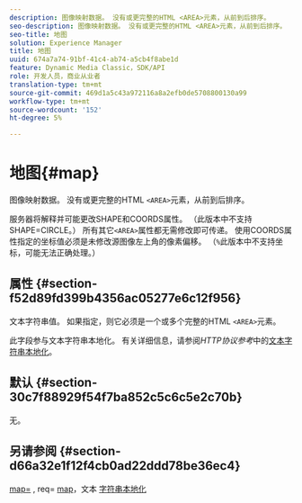 ```yaml
---
description: 图像映射数据。 没有或更完整的HTML <AREA>元素，从前到后排序。
seo-description: 图像映射数据。 没有或更完整的HTML <AREA>元素，从前到后排序。
seo-title: 地图
solution: Experience Manager
title: 地图
uuid: 674a7a74-91bf-41c4-ab74-a5cb4f8abe1d
feature: Dynamic Media Classic，SDK/API
role: 开发人员，商业从业者
translation-type: tm+mt
source-git-commit: 469d1a5c43a972116a8a2efb0de5708800130a99
workflow-type: tm+mt
source-wordcount: '152'
ht-degree: 5%

---
```



# 地图{#map}

图像映射数据。 没有或更完整的HTML `<AREA>`元素，从前到后排序。

服务器将解释并可能更改SHAPE和COORDS属性。 （此版本中不支持SHAPE=CIRCLE。） 所有其它`<AREA>`属性都无需修改即可传递。 使用COORDS属性指定的坐标值必须是未修改源图像左上角的像素偏移。 （`%`此版本中不支持坐标，可能无法正确处理。）

## 属性 {#section-f52d89fd399b4356ac05277e6c12f956}

文本字符串值。 如果指定，则它必须是一个或多个完整的HTML `<AREA>`元素。

此字段参与文本字符串本地化。 有关详细信息，请参阅&#x200B;*HTTP协议参考*&#x200B;中的[文本字符串本地化](/help/aem-is-ir-api/is-api/http-ref/image-serving-api-ref/c-http-protocol-reference/c-syntax-and-features/r-text-string-localization.md)。

## 默认 {#section-30c7f88929f54f7ba852c5c6c5e2c70b}

无。

## 另请参阅 {#section-d66a32e1f12f4cb0ad22ddd78be36ec4}

[map=](/help/aem-is-ir-api/is-api/http-ref/image-serving-api-ref/c-http-protocol-reference/c-command-reference/r-map.md) , req= [map](/help/aem-is-ir-api/is-api/http-ref/image-serving-api-ref/c-http-protocol-reference/c-command-reference/r-req/r-req.md)，文本 [字符串本地化](/help/aem-is-ir-api/is-api/http-ref/image-serving-api-ref/c-http-protocol-reference/c-syntax-and-features/r-text-string-localization.md)
